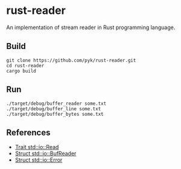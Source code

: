 # rust-reader
An implementation of stream reader in Rust programming language.

## Build

    git clone https://github.com/pyk/rust-reader.git
    cd rust-reader
    cargo build

## Run

    ./target/debug/buffer_reader some.txt
    ./target/debug/buffer_line some.txt
    ./target/debug/buffer_bytes some.txt

## References

- [Trait std::io::Read](https://doc.rust-lang.org/std/io/trait.Read.html)
- [Struct std::io::BufReader](https://doc.rust-lang.org/std/io/struct.BufReader.html)
- [Struct std::io::Error](https://doc.rust-lang.org/std/io/struct.Error.html)
